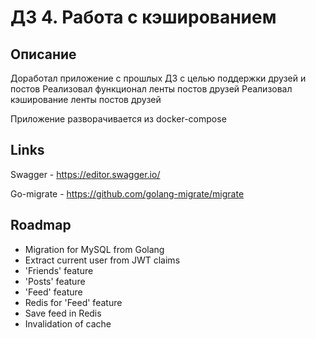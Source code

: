 # ДЗ 4. Работа с кэшированием

## Описание

Доработал приложение с прошлых ДЗ с целью поддержки друзей и постов
Реализовал функционал ленты постов друзей
Реализовал кэширование ленты постов друзей

Приложение разворачивается из docker-compose

## Links

Swagger - https://editor.swagger.io/

Go-migrate - https://github.com/golang-migrate/migrate

## Roadmap

+ Migration for MySQL from Golang
+ Extract current user from JWT claims
+ 'Friends' feature
+ 'Posts' feature
+ 'Feed' feature
+ Redis for 'Feed' feature
+ Save feed in Redis
+ Invalidation of cache
